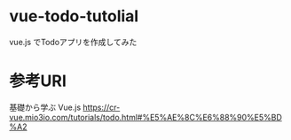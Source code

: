 # vue-todo-tutolial
vue.js でTodoアプリを作成してみた
# 参考URI
基礎から学ぶ Vue.js
https://cr-vue.mio3io.com/tutorials/todo.html#%E5%AE%8C%E6%88%90%E5%BD%A2
